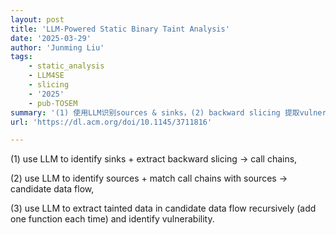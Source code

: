 ```yaml
---
layout: post
title: 'LLM-Powered Static Binary Taint Analysis'
date: '2025-03-29'
author: 'Junming Liu'
tags:
    - static_analysis
    - LLM4SE
    - slicing
    - '2025'
    - pub-TOSEM
summary: '(1) 使用LLM识别sources & sinks，(2) backward slicing 提取vulnerable call chains，(3) 使用LLM recursively提取函数中的tainted data，(4) 使用LLM识别漏洞'
url: 'https://dl.acm.org/doi/10.1145/3711816'

---
```

(1) use LLM to identify sinks + extract backward slicing -> call chains,

(2) use LLM to identify sources + match call chains with sources -> candidate data flow,

(3) use LLM to extract tainted data in candidate data flow recursively (add one function each time) and identify vulnerability.
